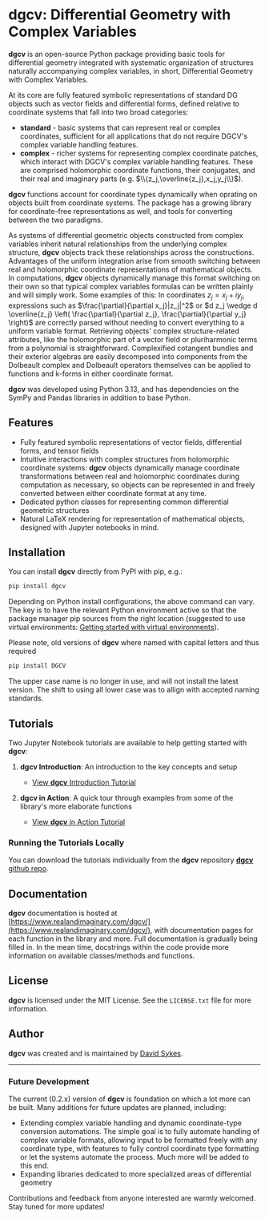 # **dgcv**: Differential Geometry with Complex Variables

**dgcv** is an open-source Python package providing basic tools for differential geometry integrated with systematic organization of structures naturally accompanying complex variables, in short, Differential Geometry with Complex Variables.

At its core are fully featured symbolic representations of standard DG objects such as vector fields and differential forms, defined relative to coordinate systems that fall into two broad categories:

- **standard** - basic systems that can represent real or complex coordinates, sufficient for all applications that do not require DGCV's complex variable handling features.
- **complex** - richer systems for representing complex coordinate patches, which interact with DGCV's complex variable handling features. These are comprised holomorphic coordinate functions, their conjugates, and their real and imaginary parts (e.g. $\\{z_j,\overline{z_j},x_j,y_j\\}$).

**dgcv** functions account for coordinate types dynamically when oprating on objects built from coordinate systems. The package has a growing library for coordinate-free representations as well, and tools for converting between the two paradigms.

As systems of differential geometric objects constructed from complex variables inherit natural relationships from the underlying complex structure, **dgcv** objects track these relationships across the constructions. Advantages of the uniform integration arise from smooth switching between real and holomorphic coordinate representations of mathematical objects. In computations, **dgcv** objects dynamically manage this format switching on their own so that typical complex variables formulas can be written plainly and will simply work. Some examples of this: In coordinates $z_j = x_j + iy_j$, expressions such as $\frac{\partial}{\partial x_j}|z_j|^2$ or $d z_j \wedge d \overline{z_j} \left( \frac{\partial}{\partial z_j}, \frac{\partial}{\partial y_j} \right)$ are correctly parsed without needing to convert everything to a uniform variable format. Retrieving objects' complex structure-related attributes, like the holomorphic part of a vector field or pluriharmonic terms from a polynomial is straightforward. Complexified cotangent bundles and their exterior algebras are easily decomposed into components from the Dolbeault complex and Dolbeault operators themselves can be applied to functions and k-forms in either coordinate format.

**dgcv** was developed using Python 3.13, and has dependencies on the SymPy and Pandas libraries in addition to base Python.

## Features

- Fully featured symbolic representations of vector fields, differential forms, and tensor fields
- Intuitive interactions with complex structures from holomorphic coordinate systems: **dgcv** objects dynamically manage coordinate transformations between real and holomorphic coordinates during computation as necessary, so objects can be represented in and freely converted between either coordinate format at any time.
- Dedicated python classes for representing common differential geometric structures
- Natural LaTeX rendering for representation of mathematical objects, designed with Jupyter notebooks in mind.

## Installation

You can install **dgcv** directly from PyPI with pip, e.g.:

```bash
pip install dgcv
```

Depending on Python install configurations, the above command can vary. The key is to have the relevant Python environment active so that the package manager pip sources from the right location (suggested to use virtual environments: [Getting started with virtual environments](https://docs.python.org/3/library/venv.html)).

Please note, old versions of **dgcv** where named with capital letters and thus required

```bash
pip install DGCV
```

The upper case name is no longer in use, and will not install the latest version. The shift to using all lower case was to allign with accepted naming standards.

## Tutorials

Two Jupyter Notebook tutorials are available to help getting started with **dgcv**:

1. **dgcv Introduction**: An introduction to the key concepts and setup

   - [View **dgcv** Introduction Tutorial](https://www.realandimaginary.com/dgcv/tutorials/DGCV_introduction/)

2. **dgcv in Action**: A quick tour through examples from some of the library's more elaborate functions
   - [View **dgcv** in Action Tutorial](https://www.realandimaginary.com/dgcv/tutorials/DGCV_in_action/)

### Running the Tutorials Locally

You can download the tutorials individually from the **dgcv** repository [**dgcv** github repo](https://github.com/YikesItsSykes/DGCV).

## Documentation

**dgcv** documentation is hosted at [https://www.realandimaginary.com/dgcv/](https://www.realandimaginary.com/dgcv/), with documentation pages for each function in the library and more. Full documentation is gradually being filled in. In the mean time, docstrings within the code provide more information on available classes/methods and functions.

## License

**dgcv** is licensed under the MIT License. See the `LICENSE.txt` file for more information.

## Author

**dgcv** was created and is maintained by [David Sykes](https://www.realandimaginary.com).

---

### Future Development

The current (0.2.x) version of **dgcv** is foundation on which a lot more can be built. Many additions for future updates are planned, including:

- Extending complex variable handling and dynamic coordinate-type conversion automations. The simple goal is to fully automate handling of complex variable formats, allowing input to be formatted freely with any coordinate type, with features to fully control coordinate type formatting or let the systems automate the process. Much more will be added to this end.
- Expanding libraries dedicated to more specialized areas of differential geometry

Contributions and feedback from anyone interested are warmly welcomed.
Stay tuned for more updates!
